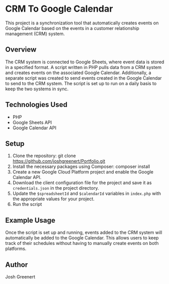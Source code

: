 # CRM To Google Calendar

This project is a synchronization tool that automatically creates events on Google Calendar based on the events in a customer relationship management (CRM) system.

## Overview

The CRM system is connected to Google Sheets, where event data is stored in a specified format. A script written in PHP pulls data from a CRM system and creates events on the associated Google Calendar. Additionally, a separate script was created to send events created in the Google Calendar to send to the CRM system. The script is set up to run on a daily basis to keep the two systems in sync.

## Technologies Used

- PHP
- Google Sheets API
- Google Calendar API

## Setup

1. Clone the repository: git clone https://github.com/joshgreenert/Portfolio.git
2. Install the necessary packages using Composer: composer install
3. Create a new Google Cloud Platform project and enable the Google Calendar API.
4. Download the client configuration file for the project and save it as `credentials.json` in the project directory.
5. Update the `$spreadsheetId` and `$calendarId` variables in `index.php` with the appropriate values for your project.
6. Run the script

## Example Usage

Once the script is set up and running, events added to the CRM system will automatically be added to the Google Calendar. This allows users to keep track of their schedules without having to manually create events on both platforms.

## Author

Josh Greenert